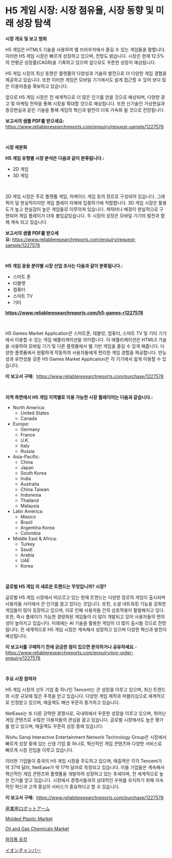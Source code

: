 <p><h1>H5 게임 시장: 시장 점유율, 시장 동향 및 미래 성장 탐색</h1></p><p><strong>시장 개요 및 보고 범위</strong></p>
<p><p>H5 게임은 HTML5 기술을 사용하여 웹 브라우저에서 즐길 수 있는 게임들을 말합니다. 이러한 H5 게임 시장은 빠르게 성장하고 있으며, 전망도 밝습니다. 시장은 현재 12.5%의 연평균 성장률(CAGR)을 기록하고 있으며 앞으로도 꾸준한 성장이 예상됩니다.</p><p>H5 게임 시장의 최신 동향은 플랫폼의 다양성과 기술의 발전으로 더 다양한 게임 경험을 제공하고 있습니다. 또한 이러한 게임은 모바일 기기에서도 쉽게 접근할 수 있어 보다 많은 이용자층을 확보하고 있습니다.</p><p>앞으로 H5 게임 시장은 전 세계적으로 더 많은 인기를 얻을 것으로 예상되며, 다양한 광고 및 마케팅 전략을 통해 시장을 확대할 것으로 예상됩니다. 또한 신기술인 가상현실과 증강현실과 같은 기술을 통해 게임의 혁신과 발전이 더욱 가속화 될 것으로 전망됩니다.</p></p>
<p><strong>보고서의 샘플 PDF를 받으세요:</strong> <a href="https://www.reliableresearchreports.com/enquiry/request-sample/1227578">https://www.reliableresearchreports.com/enquiry/request-sample/1227578</a></p>
<p>&nbsp;</p>
<p><strong>시장 세분화</strong></p>
<p><strong>H5 게임 유형별 시장 분석은 다음과 같이 분류됩니다.:</strong></p>
<p><ul><li>2D 게임</li><li>3D 게임</li></ul></p>
<p>&nbsp;</p>
<p><p>2D 게임 시장은 주로 플랫폼 게임, 아케이드 게임 등의 장르로 구성되어 있습니다. 그래픽이 덜 현실적이지만 게임 플레이 자체에 집중하기에 적합합니다. 3D 게임 시장은 활용도가 높고 현실감이 높은 게임들로 이루어져 있습니다. 캐릭터나 배경이 현실적으로 구현되어 게임 플레이가 더욱 몰입감있습니다. 두 시장의 성장은 모바일 기기의 발전과 함께 계속 되고 있습니다.</p></p>
<p><strong>보고서의 샘플 PDF를 받으세요:</strong>&nbsp;<a href="https://www.reliableresearchreports.com/enquiry/request-sample/1227578">https://www.reliableresearchreports.com/enquiry/request-sample/1227578</a></p>
<p>&nbsp;</p>
<p><strong> H5 게임 응용 분야별 시장 산업 조사는 다음과 같이 분류됩니다.:</strong></p>
<p><ul><li>스마트 폰</li><li>타블렛</li><li>컴퓨터</li><li>스마트 TV</li><li>기타</li></ul></p>
<p><strong><a href="https://www.reliableresearchreports.com/h5-games-r1227578">https://www.reliableresearchreports.com/h5-games-r1227578</a></strong></p>
<p>&nbsp;</p>
<p><p>H5 Games Market Application은 스마트폰, 태블릿, 컴퓨터, 스마트 TV 및 기타 기기에서 이용할 수 있는 게임 애플리케이션을 의미합니다. 이 애플리케이션은 HTML5 기술을 사용하여 모바일 기기 및 다른 플랫폼에서 웹 기반 게임을 즐길 수 있게 해줍니다. 다양한 플랫폼에서 원활하게 작동하여 사용자들에게 편리한 게임 경험을 제공합니다. 만능성과 유연성을 갖춘 H5 Games Market Application은 각 기기에서 쉽게 이용할 수 있습니다.</p></p>
<p><strong>이 보고서 구매:</strong>&nbsp; <a href="https://www.reliableresearchreports.com/purchase/1227578">https://www.reliableresearchreports.com/purchase/1227578</a></p>
<p>&nbsp;</p>
<p><strong>지역 측면에서 H5 게임 지역별로 이용 가능한 시장 플레이어는 다음과 같습니다.:</strong></p>
<p><ul>
    <li>
        North America:
        <ul>
            <li>United States</li>
            <li>Canada</li>
        </ul>
    </li>
    <li>
        Europe:
        <ul>
            <li>Germany</li>
            <li>France</li>
            <li>U.K.</li>
            <li>Italy</li>
            <li>Russia</li>
        </ul>
    </li>
    <li>
        Asia-Pacific:
        <ul>
            <li>China</li>
            <li>Japan</li>
            <li>South Korea</li>
            <li>India</li>
            <li>Australia</li>
            <li>China Taiwan</li>
            <li>Indonesia</li>
            <li>Thailand</li>
            <li>Malaysia</li>
        </ul>
    </li>
    <li>
        Latin America:
        <ul>
            <li>Mexico</li>
            <li>Brazil</li>
            <li>Argentina Korea</li>
            <li>Colombia</li>
        </ul>
    </li>
    <li>
        Middle East & Africa:
        <ul>
            <li>Turkey</li>
            <li>Saudi</li>
            <li>Arabia</li>
            <li>UAE</li>
            <li>Korea</li>
        </ul>
    </li>
    </ul></p>
<p>&nbsp;</p>
<p><strong>글로벌 H5 게임 의 새로운 트렌드는 무엇입니까? 시장?</strong></p>
<p><p>글로벌 H5 게임 시장에서 떠오르고 있는 현재 트렌드는 다양한 장르의 게임이 출시되며 사용자들 사이에서 큰 인기를 끌고 있다는 것입니다. 또한, 소셜 네트워킹 기능을 강화한 게임들이 많이 등장하고 있으며, 이로 인해 사용자들 간의 상호작용이 활발해지고 있다. 또한, 즉시 플레이가 가능한 경량화된 게임들이 더 많이 개발되고 있어 사용자들의 편의성이 높아지고 있습니다. 미래에는 AI 기술을 활용한 게임이 더 많이 출시될 것으로 전망됩니다. 전 세계적으로 H5 게임 시장은 계속해서 성장하고 있으며 다양한 혁신과 발전이 예상됩니다.</p></p>
<p><strong>이 보고서를 구매하기 전에 궁금한 점이 있으면 문의하거나 공유하세요.</strong>- <a href="https://www.reliableresearchreports.com/enquiry/pre-order-enquiry/1227578">https://www.reliableresearchreports.com/enquiry/pre-order-enquiry/1227578</a></p>
<p>&nbsp;</p>
<p><strong>주요 시장 참여자</strong></p>
<p><p>H5 게임 시장의 선두 기업 중 하나인 Tencent는 큰 성장을 이루고 있으며, 최신 트렌드와 시장 규모에 많은 주목을 받고 있습니다. 다양한 게임 제작과 퍼블리싱으로 세계적으로 인정받고 있으며, 매출액도 매년 꾸준히 증가하고 있습니다.</p><p>NetEase는 또 다른 강력한 경쟁사로, 국내외에서 꾸준한 성장을 이루고 있으며, 뛰어난 게임 콘텐츠로 수많은 이용자들의 관심을 끌고 있습니다. 글로벌 시장에서도 높은 평가를 받고 있으며, 매출액도 꾸준히 성장 중에 있습니다.</p><p>Wuhu Sanqi Interactive Entertainment Network Technology Group은 시장에서 빠르게 성장 중에 있는 신생 기업 중 하나로, 혁신적인 게임 콘텐츠와 다양한 서비스로 빠르게 시장 진입을 이루고 있습니다.</p><p>이러한 기업들이 중국의 H5 게임 시장을 주도하고 있으며, 매출액은 각각 Tencent가 약 37억 달러, NetEase가 약 17억 달러로 측정되고 있습니다. 이들 기업들은 계속해서 혁신적인 게임 콘텐츠와 플랫폼을 개발하여 성장하고 있는 추세이며, 전 세계적으로 높은 인기를 얻고 있습니다. 시장에서 경쟁사들과의 상대적인 우위를 유지하기 위해 지속적인 혁신과 고객 중심의 서비스가 중요하다고 할 수 있습니다.</p></p>
<p><strong>이 보고서 구매:</strong>&nbsp;&nbsp;<a href="https://www.reliableresearchreports.com/purchase/1227578">https://www.reliableresearchreports.com/purchase/1227578</a></p>
<p><p><a href="https://github.com/CloydAbbott2023/Market-Research-Report-List-1/blob/main/865411932695.md">産業用ロボットアーム</a></p><p><a href="https://issuu.com/reportprime-2/docs/molded-plastic-market-size-2030.pptx">Molded Plastic Market</a></p><p><a href="https://issuu.com/reportprime-2/docs/oil-and-gas-chemicals-market-size-2030.pptx">Oil and Gas Chemicals Market</a></p><p><a href="https://github.com/Howaoole34545/Market-Research-Report-List-1/blob/main/354825429734.md">화장품 포장</a></p><p><a href="https://github.com/AaronVargas43/Market-Research-Report-List-1/blob/main/321819332694.md">イオンチャンバー</a></p></p>